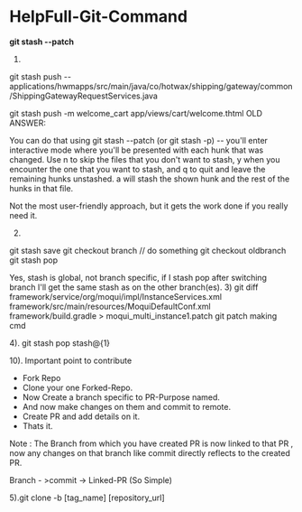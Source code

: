 # HelpFull-Git-Command


**git stash --patch**

1)
git stash push -- applications/hwmapps/src/main/java/co/hotwax/shipping/gateway/common/ShippingGatewayRequestServices.java


git stash push -m welcome_cart app/views/cart/welcome.thtml
OLD ANSWER:

You can do that using git stash --patch (or git stash -p) -- you'll enter interactive mode where you'll be presented with each hunk that was changed. Use n to skip the files that you don't want to stash, y when you encounter the one that you want to stash, and q to quit and leave the remaining hunks unstashed. a will stash the shown hunk and the rest of the hunks in that file.

Not the most user-friendly approach, but it gets the work done if you really need it.


2)

git stash save
git checkout branch
// do something
git checkout oldbranch
git stash pop

Yes, stash is global, not branch specific, if I stash pop after switching branch I'll get the same stash as on the other branch(es).
3)
git diff framework/service/org/moqui/impl/InstanceServices.xml framework/src/main/resources/MoquiDefaultConf.xml framework/build.gradle > moqui_multi_instance1.patch
git patch making cmd

4).
git stash pop stash@{1}

10). Important point to contribute 
  * Fork Repo
  * Clone your one Forked-Repo.
  * Now Create a branch specific to PR-Purpose named.
  * And now make changes on them and commit to remote.
  * Create PR and add details on it. 
  * Thats it.
  
  Note : The Branch from which you have created PR is now linked to that PR , now any changes on that branch like commit directly reflects to the created PR.
  
  Branch - >commit -> Linked-PR (So Simple)

5).git clone -b [tag_name] [repository_url]
